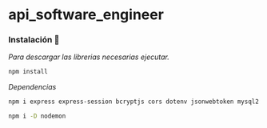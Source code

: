 # api_software_engineer

### Instalación 🔧

_Para descargar las librerias necesarias ejecutar._
```bash
npm install
```

_Dependencias_
```bash
npm i express express-session bcryptjs cors dotenv jsonwebtoken mysql2
```

```bash
npm i -D nodemon
```

